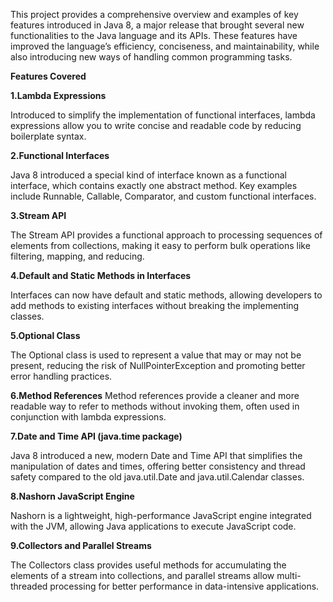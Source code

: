 This project provides a comprehensive overview and examples of key features introduced in Java 8, a major release that brought several new functionalities to the Java language and its APIs. These features have improved the language’s efficiency, conciseness, and maintainability, while also introducing new ways of handling common programming tasks.

**Features Covered**

**1.Lambda Expressions**

Introduced to simplify the implementation of functional interfaces, lambda expressions allow you to write concise and readable code by reducing boilerplate syntax.

**2.Functional Interfaces**

Java 8 introduced a special kind of interface known as a functional interface, which contains exactly one abstract method. Key examples include Runnable, Callable, Comparator, and custom functional interfaces.

**3.Stream API**

The Stream API provides a functional approach to processing sequences of elements from collections, making it easy to perform bulk operations like filtering, mapping, and reducing.

**4.Default and Static Methods in Interfaces**

Interfaces can now have default and static methods, allowing developers to add methods to existing interfaces without breaking the implementing classes.

**5.Optional Class**

The Optional class is used to represent a value that may or may not be present, reducing the risk of NullPointerException and promoting better error handling practices.

**6.Method References**
Method references provide a cleaner and more readable way to refer to methods without invoking them, often used in conjunction with lambda expressions.

**7.Date and Time API (java.time package)**

Java 8 introduced a new, modern Date and Time API that simplifies the manipulation of dates and times, offering better consistency and thread safety compared to the old java.util.Date and java.util.Calendar classes.

**8.Nashorn JavaScript Engine**

Nashorn is a lightweight, high-performance JavaScript engine integrated with the JVM, allowing Java applications to execute JavaScript code.

**9.Collectors and Parallel Streams**

The Collectors class provides useful methods for accumulating the elements of a stream into collections, and parallel streams allow multi-threaded processing for better performance in data-intensive applications.
